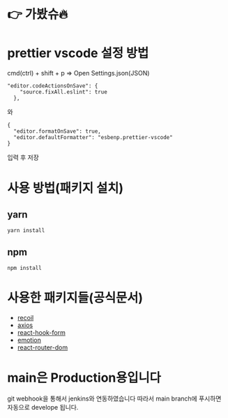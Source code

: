 # 👉 가봤슈🔥

# prettier vscode 설정 방법

cmd(ctrl) + shift + p => Open Settings.json(JSON)

```
"editor.codeActionsOnSave": {
    "source.fixAll.eslint": true
  },
```

와

```
{
  "editor.formatOnSave": true,
  "editor.defaultFormatter": "esbenp.prettier-vscode"
}
```

입력 후 저장

# 사용 방법(패키지 설치)

## yarn

```
yarn install
```

## npm

```
npm install
```

# 사용한 패키지들(공식문서)

- [recoil](https://recoiljs.org/ko/)
- [axios](https://axios-http.com/kr/docs/intro)
- [react-hook-form](https://react-hook-form.com/)
- [emotion](https://emotion.sh/docs/introduction)
- [react-router-dom](https://reactrouter.com/docs/en/v6/getting-started/overview)

# main은 Production용입니다

git webhook을 통해서 jenkins와 연동하였습니다 따라서 main branch에 푸시하면 자동으로 develope 됩니다.
